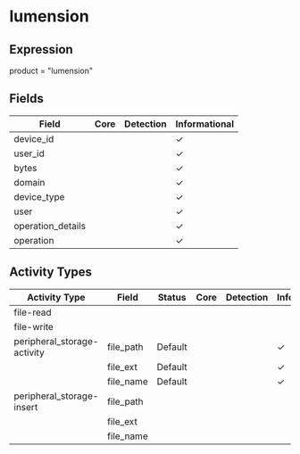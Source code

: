 lumension
=========

Expression
----------

product = "lumension"

Fields
------

| Field             | Core | Detection | Informational |
| ----------------- | ---- | --------- | ------------- |
| device_id         |      |           | &#10003;      |
| user_id           |      |           | &#10003;      |
| bytes             |      |           | &#10003;      |
| domain            |      |           | &#10003;      |
| device_type       |      |           | &#10003;      |
| user              |      |           | &#10003;      |
| operation_details |      |           | &#10003;      |
| operation         |      |           | &#10003;      |

Activity Types
--------------

| Activity Type               | Field     | Status  | Core | Detection | Informational |
| --------------------------- | --------- | ------- | ---- | --------- | ------------- |
| file-read                   |           |         |      |           |               |
| file-write                  |           |         |      |           |               |
| peripheral_storage-activity | file_path | Default |      |           | &#10003;      |
|                             | file_ext  | Default |      |           | &#10003;      |
|                             | file_name | Default |      |           | &#10003;      |
| peripheral_storage-insert   | file_path |         |      |           |               |
|                             | file_ext  |         |      |           |               |
|                             | file_name |         |      |           |               |

